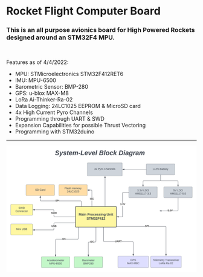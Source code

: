 # Rocket Flight Computer Board
<h3>This is an all purpose avionics board for High Powered Rockets designed around an STM32F4 MPU.</h3>


<br>

Features as of 4/4/2022:
- MPU: STMicroelectronics STM32F412RET6
- IMU: MPU-6500
- Barometric Sensor: BMP-280
- GPS: u-blox MAX-M8
- LoRa Ai-Thinker-Ra-02
- Data Logging: 24LC1025 EEPROM & MicroSD card
- 4x High Current Pyro Channels
- Programming through UART & SWD
- Expansion Capabilities for possible Thrust Vectoring 
- Programming with STM32duino

---
![Block Diagram](https://github.com/Tsiompanis/Rocket-Flight-Computer/blob/864d891aa6c3055b03ece43194ed88bbf5485484/Block%20Diagram.png)
